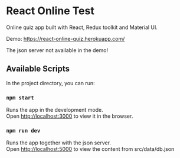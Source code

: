 # React Online Test

Online quiz app built with React, Redux toolkit and Material UI.

Demo: https://react-online-quiz.herokuapp.com/

The json server not available in the demo!

## Available Scripts

In the project directory, you can run:

### `npm start`

Runs the app in the development mode.\
Open [http://localhost:3000](http://localhost:3000) to view it in the browser.


### `npm run dev`

Runs the app together with the json server.\
Open [http://localhost:5000](http://localhost:5000) to view the content from src/data/db.json